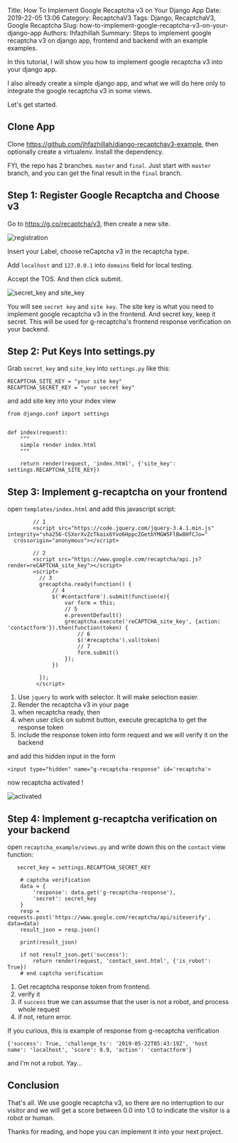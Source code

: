 Title: How To Implement Google Recaptcha v3 on Your Django App
Date: 2019-22-05 13:06
Category: RecaptchaV3
Tags: Django, RecaptchaV3, Google Recaptcha
Slug: how-to-implement-google-recaptcha-v3-on-your-django-app
Authors: Ihfazhillah
Summary: Steps to implement google recaptcha v3 on django app, frontend and backend with an example examples.


In this tutorial, I will show you how to implement google recaptcha v3 into your django app.

I also already create a simple django app, and what we will do here only to integrate the google recaptcha v3 in some views.

Let's get started.

## Clone App

Clone https://github.com/ihfazhillah/django-recaptchav3-example, then optionally create a virtualenv. Install the dependency.

FYI, the repo has 2 branches. `master` and `final`. Just start with `master` branch, and you can get the final result in the `final` branch.

## Step 1: Register Google Recaptcha and Choose v3

Go to https://g.co/recaptcha/v3, then create a new site. 

![registration]({filename}images/recaptchav3/google_recaptcha_registration.png)

Insert your Label, choose reCaptcha v3 in the recaptcha type.

Add `localhost` and `127.0.0.1` into `domains` field for local testing.

Accept the TOS. And then click submit.

![secret_key and site_key]({filename}images/recaptchav3/registered_recaptcha.png)

You will see `secret key` and `site key`. The site key is what you need to implement google recaptcha v3 in the frontend. And secret key, keep it secret. This will be used for g-recaptcha's frontend response verification on your backend.

## Step 2: Put Keys Into settings.py

Grab `secret_key` and `site_key` into `settings.py` like this:

```
RECAPTCHA_SITE_KEY = "your site key"
RECAPTCHA_SECRET_KEY = "your secret key"
```

and add site key into your index view

```
from django.conf import settings


def index(request):
    """
    simple render index.html
    """

    return render(request, 'index.html', {'site_key': settings.RECAPTCHA_SITE_KEY})

```

## Step 3: Implement g-recaptcha on your frontend

open `templates/index.html` and add this javascript script:

```
        // 1
        <script src="https://code.jquery.com/jquery-3.4.1.min.js" integrity="sha256-CSXorXvZcTkaix6Yvo6HppcZGetbYMGWSFlBw8HfCJo="
  crossorigin="anonymous"></script>

        // 2
        <script src="https://www.google.com/recaptcha/api.js?render=reCAPTCHA_site_key"></script>
        <script>
          // 3
          grecaptcha.ready(function() {
              // 4
              $('#contactform').submit(function(e){
                  var form = this;
                  // 5
                  e.preventDefault()
                  grecaptcha.execute('reCAPTCHA_site_key', {action: 'contactform'}).then(function(token) {
                      // 6
                      $('#recaptcha').val(token)
                      // 7
                      form.submit()
                  });
              })

          });
         </script>

```

1. Use `jquery` to work with selector. It will make selection easier.
2. Render the recaptcha v3 in your page
3. when recaptcha ready, then
4. when user click on submit button, execute grecaptcha to get the response token
5. include the response token into form request and we will verify it on the backend

and add this hidden input in the form

```
<input type="hidden" name="g-recaptcha-response" id='recaptcha'>
```

now recaptcha activated !

![activated]({filename}images/recaptchav3/recaptcha_active.png)

## Step 4: Implement g-recaptcha verification on your backend

open `recaptcha_example/views.py` and write down this on the `contact` view function:


```
   secret_key = settings.RECAPTCHA_SECRET_KEY

    # captcha verification
    data = {
        'response': data.get('g-recaptcha-response'),
        'secret': secret_key
    }
    resp = requests.post('https://www.google.com/recaptcha/api/siteverify', data=data)
    result_json = resp.json()

    print(result_json)

    if not result_json.get('success'):
        return render(request, 'contact_sent.html', {'is_robot': True})
    # end captcha verification
```

1. Get recaptcha response token from frontend.
2. verify it 
3. if `success` true we can assumse that the user is not a robot, and process whole request
4. if not, return error.

If you curious, this is example of response from g-recaptcha verification

```
{'success': True, 'challenge_ts': '2019-05-22T05:43:19Z', 'host
name': 'localhost', 'score': 0.9, 'action': 'contactform'}
```

and I'm not a robot. Yay...

## Conclusion

That's all. We use google recaptcha v3, so there are no interruption to our visitor and we will get a score between 0.0 into 1.0 to indicate the visitor is a robot or human.

Thanks for reading, and hope you can implement it into your next project.


